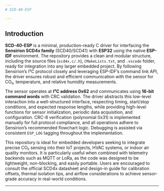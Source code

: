 ```yaml
---
# SCD-40-ESP

---
```


## Introduction

**SCD-40-ESP** is a minimal, production-ready C driver for interfacing the **Sensirion SCD4x family** (SCD40/SCD41) with **ESP32** using the native **ESP-IDF** environment. The repository provides a clean and modular structure, including the source files (`scd4x.c/.h`), `CMakeLists.txt`, and `.vscode` folder, ready for integration into any larger embedded project. By following Sensirion’s I²C protocol closely and leveraging ESP-IDF’s command link API, the driver ensures robust and efficient communication with the sensor for CO₂, temperature, and relative humidity measurements.

The sensor operates at **I²C address 0x62** and communicates using **16-bit command words** with CRC validation. The driver abstracts this low-level interaction into a well-structured interface, respecting timing, start/stop conditions, and expected response lengths, while providing high-level functions for sensor initialization, periodic data acquisition, and configuration. CRC-8 verification (polynomial 0x31) is implemented manually for full protocol compliance, and all operations adhere to Sensirion’s recommended flowchart logic. Debugging is assisted via consistent `ESP_LOG` tagging throughout the implementation.

This repository is ideal for embedded developers seeking to integrate precise CO₂ sensing into their IoT projects, HVAC systems, or indoor air quality monitors. It is particularly useful when combined with telemetry backends such as MQTT or LoRa, as the code was designed to be lightweight, non-blocking, and easily portable. Users are encouraged to consult the official SCD4x datasheet and design-in guide for calibration offsets, thermal isolation tips, and airflow considerations to achieve sensor-grade accuracy in real-world conditions.

---
